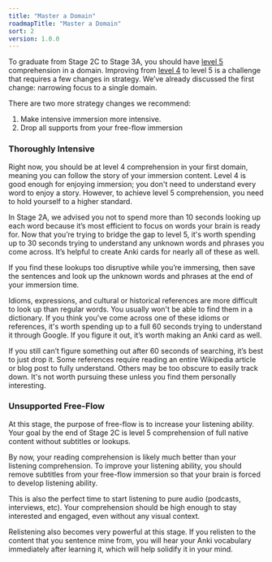 ```yaml
---
title: "Master a Domain"
roadmapTitle: "Master a Domain"
sort: 2
version: 1.0.0
---
```


To graduate from Stage 2C to Stage 3A, you should have [level 5][level-5] comprehension in a domain.
Improving from [level 4][level-4] to level 5 is a challenge that requires a few changes in strategy.
We’ve already discussed the first change: narrowing focus to a single domain.

There are two more strategy changes we recommend:
1. Make intensive immersion more intensive.
1. Drop all supports from your free-flow immersion

### Thoroughly Intensive
Right now, you should be at level 4 comprehension in your first domain, meaning you can follow the story of your immersion content.
Level 4 is good enough for enjoying immersion; you don't need to understand every word to enjoy a story.
However, to achieve level 5 comprehension, you need to hold yourself to a higher standard.

In Stage 2A, we advised you not to spend more than 10 seconds looking up each word because it’s most efficient to focus on words your brain is ready for.
Now that you’re trying to bridge the gap to level 5, it's worth spending up to 30 seconds trying to understand any unknown words and phrases you come across.
It’s helpful to create Anki cards for nearly all of these as well.

If you find these lookups too disruptive while you’re immersing, then save the sentences and look up the unknown words and phrases at the end of your immersion time.

Idioms, expressions, and cultural or historical references are more difficult to look up than regular words.
You usually won't be able to find them in a dictionary.
If you think you’ve come across one of these idioms or references, it's worth spending up to a full 60 seconds trying to understand it through Google.
If you figure it out, it’s worth making an Anki card as well.

If you still can’t figure something out after 60 seconds of searching, it’s best to just drop it.
Some references require reading an entire Wikipedia article or blog post to fully understand.
Others may be too obscure to easily track down.
It's not worth pursuing these unless you find them personally interesting.

### Unsupported Free-Flow
At this stage, the purpose of free-flow is to increase your listening ability.
Your goal by the end of Stage 2C is level 5 comprehension of full native content without subtitles or lookups.

By now, your reading comprehension is likely much better than your listening comprehension.
To improve your listening ability, you should remove subtitles from your free-flow immersion so that your brain is forced to develop listening ability.

This is also the perfect time to start listening to pure audio (podcasts, interviews, etc).
Your comprehension should be high enough to stay interested and engaged, even without any visual context.

Relistening also becomes very powerful at this stage.
If you relisten to the content that you sentence mine from, you will hear your Anki vocabulary immediately after learning it, which will help solidify it in your mind.

[level-4]: /simplified/stage-2/a/measure-comprehension#Level-4-Story
[level-5]: /simplified/stage-2/a/measure-comprehension#Level-5-Comfortable
